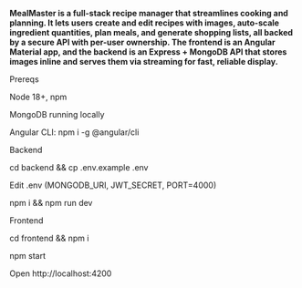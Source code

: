 **MealMaster is a full-stack recipe manager that streamlines cooking and planning. It lets users create and edit recipes with images, auto-scale ingredient quantities, plan meals, and generate shopping lists, all backed by a secure API with per-user ownership. The frontend is an Angular Material app, and the backend is an Express + MongoDB API that stores images inline and serves them via streaming for fast, reliable display.**





Prereqs

Node 18+, npm

MongoDB running locally

Angular CLI: npm i -g @angular/cli

Backend

cd backend && cp .env.example .env

Edit .env (MONGODB_URI, JWT_SECRET, PORT=4000)

npm i && npm run dev

Frontend

cd frontend && npm i

npm start

Open http://localhost:4200
